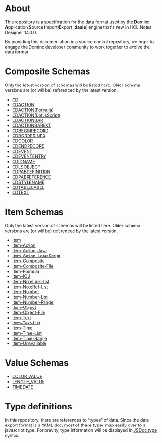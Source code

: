 <!--
   Copyright 2023 HCL America, Inc.

   Licensed under the Apache License, Version 2.0 (the "License"); you may not
   use this file except in compliance with the License. You may obtain a copy of
   the License at

       http://www.apache.org/licenses/LICENSE-2.0

   Unless required by applicable law or agreed to in writing, software
   distributed under the License is distributed on an "AS IS" BASIS, WITHOUT
   WARRANTIES OR CONDITIONS OF ANY KIND, either express or implied. See the
   License for the specific language governing permissions and limitations under
   the License.
-->

# About
This repository is a specification for the data format used by the **D**omino
**A**pplication **S**ource **I**mport/**E**xport (**dasie**) engine that's new
in HCL Notes Designer 14.0.0.

By providing this documentation in a source control repository, we hope to engage
the Domino developer community to work together to evolve the data format.

# Composite Schemas
Only the latest version of schemas will be listed here. Older schema versions
are (or will be) referenced by the latest version.

* [CD](./cdrecs/cd-v1.md)
* [CDACTION](./cdrecs/cd-action-v1.md)
* [CDACTION(Formula)](./cdrecs/cd-action(formula-v1).md)
* [CDACTION(LotusScript)](./cdrecs/cd-action(lotusscript)-v1.md)
* [CDACTIONBAR](./cdrecs/cd-actionbar-v1.md)
* [CDACTIONBAREXT](./cdrecs/cd-actionbarext-v1.md)
* [CDBEGINRECORD](./cdrecs/cd-beginrecord-v1.md)
* [CDBORDERINFO](./cdrecs/cd-borderinfo-v1.md)
* [CDCOLOR](./cdrecs/cd-color-v1.md)
* [CDENDRECORD](./cdrecs/cd-endrecord-v1.md)
* [CDEVENT](./cdrecs/cd-event-v1.md)
* [CDEVENTENTRY](./cdrecs/cd-evententry-v1.md)
* [CDIDNAME](./cdrecs/cd-idname-v1.md)
* [CDLSOBJECT](./cdrecs/cd-lsobject-v1.md)
* [CDPABDEFINITION](./cdrecs/cd-pabdefinition-v1.md)
* [CDPABREFERENCE](./cdrecs/cd-pabreference-v1.md)
* [CDSTYLENAME](./cdrecs/cd-stylename-v1.md)
* [CDTABLELABEL](./cdrecs/cd-tablelabel-v1.md)
* [CDTEXT](./cdrecs/cd-text-v1.md)

# Item Schemas
Only the latest version of schemas will be listed here. Older schema versions
are (or will be) referenced by the latest version.

* [Item](./items/item-v1.md)
* [Item-Action](./items/item-action-v1.md)
* [Item-Action-Java](./items/item-action-java-v1.md)
* [Item-Action-LotusScript](./items/item-action-lotusscript-v1.md)
* [Item-Composite](./items/item-composite-v1.md)
* [Item-Composite-File](./items/item-composite-file-v1.md)
* [Item-Formula](./items/item-formula-v1.md)
* [Item-IOU](./items/item-iou-v1.md)
* [Item-NoteLink-List](./items/item-notelink-list-v1.md)
* [Item-NoteRef-List](./items/item-noteref-list-v1.md)
* [Item-Number](./items/item-number-v1.md)
* [Item-Number-List](./items/item-number-list-v1.md)
* [Item-Number-Range](./items/item-number-range-v1.md)
* [Item-Object](./items/item-object-v1.md)
* [Item-Object-File](./items/item-object-file-v1.md)
* [Item-Text](./items/item-text-v1.md)
* [Item-Text-List](./items/item-text-list-v1.md)
* [Item-Time](./items/item-time-v1.md)
* [Item-Time-List](./items/item-time-list-v1.md)
* [Item-Time-Range](./items/item-time-range-v1.md)
* [Item-Unavailable](./items/item-unavailable-v1.md)

# Value Schemas
* [COLOR_VALUE](./values/color_value.md)
* [LENGTH_VALUE](./values/length_value.md)
* [TIMEDATE](./values/timedate.md)

# Type definitions
In this repository, there are references to "types" of data. Since the data
export format is a [YAML](https://yaml.org/) doc, most of these types map easily
over to a javascript type. For brevity, type information will be displayed in
[JSDoc type](https://jsdoc.app/tags-type.html) syntax.

